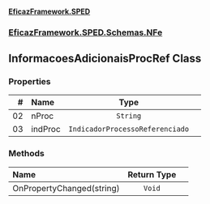 #### [EficazFramework.SPED](EficazFrameworkSPED.md 'EficazFramework SPED')
### [EficazFramework.SPED.Schemas.NFe](EficazFramework.SPED.Schemas.NFe.md 'EficazFramework.SPED.Schemas.NFe')

## InformacoesAdicionaisProcRef Class
### Properties

| # | Name | Type | |
| ---: | :--- | :---: | :--- |
| 02 | nProc | `String` |  |
| 03 | indProc | `IndicadorProcessoReferenciado` |  |
### Methods

| Name | Return Type | |
| :--- | :---: | :--- |
| OnPropertyChanged(string) | `Void` |  |
